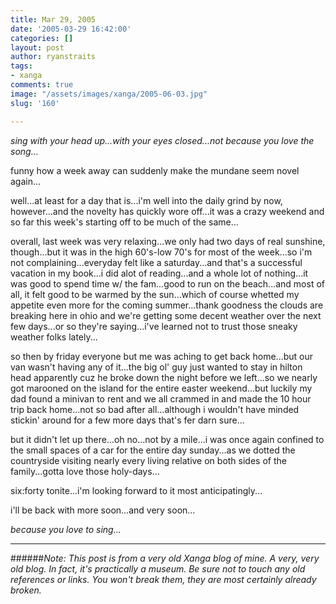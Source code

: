 ```yaml
---
title: Mar 29, 2005
date: '2005-03-29 16:42:00'
categories: []
layout: post
author: ryanstraits
tags:
- xanga
comments: true
image: "/assets/images/xanga/2005-06-03.jpg"
slug: '160'

---
```

<em>sing with your head up...with your eyes closed...not because you love the song...</em>

<!-- break -->

funny how a week away can suddenly make the mundane seem novel again...

well...at least for a day that is...i'm well into the daily grind by now, however...and the novelty has quickly wore off...it was a crazy weekend and so far this week's starting off to be much of the same...

overall, last week was very relaxing...we only had two days of real sunshine, though...but it was in the high 60's-low 70's for most of the week...so i'm not complaining...everyday felt like a saturday...and that's a successful vacation in my book...i did alot of reading...and a whole lot of nothing...it was good to spend time w/ the fam...good to run on the beach...and most of all, it felt good to be warmed by the sun...which of course whetted my appetite even more for the coming summer...thank goodness the clouds are breaking here in ohio and we're getting some decent weather over the next few days...or so they're saying...i've learned not to trust those sneaky weather folks lately...

so then by friday everyone but me was aching to get back home...but our van wasn't having any of it...the big ol' guy just wanted to stay in hilton head apparently cuz he broke down the night before we left...so we nearly got marooned on the island for the entire easter weekend...but luckily my dad found a minivan to rent and we all crammed in and made the 10 hour trip back home...not so bad after all...although i wouldn't have minded stickin' around for a few more days that's fer darn sure...

but it didn't let up there...oh no...not by a mile...i was once again confined to the small spaces of a car for the entire day sunday...as we dotted the countryside visiting nearly every living relative on both sides of the family...gotta love those holy-days...

six:forty tonite...i'm looking forward to it most anticipatingly...

i'll be back with more soon...and very soon...

<em>because you love to sing...</em>

---

######*Note: This post is from a very old Xanga blog of mine. A very, very old blog. In fact, it's practically a museum. Be sure not to touch any old references or links. You won't break them, they are most certainly already broken.*